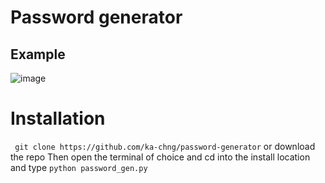 # Password generator

## Example
![image](https://cdn.discordapp.com/attachments/776417158376587274/969097516463296512/unknown.png)


# Installation
``` git clone https://github.com/ka-chng/password-generator``` or download the repo
Then open the terminal of choice and cd into the install location and type ```python password_gen.py```


